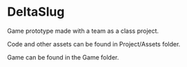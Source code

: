 # DeltaSlug
Game prototype made with a team as a class project.



Code and other assets can be found in Project/Assets folder.

Game can be found in the Game folder.
